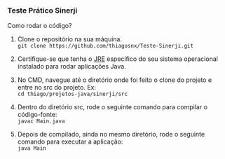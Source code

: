 ### Teste Prático Sinerji

Como rodar o código?

1. Clone o repositório na sua máquina. <br>
```git clone https://github.com/thiagosnx/Teste-Sinerji.git```
 
2. Certifique-se que tenha o <a href="https://www.java.com/pt-BR/download/manual.jsp">JRE</a> específico do seu sistema operacional instalado para rodar aplicações Java.

3. No CMD, navegue até o diretório onde foi feito o clone do projeto e entre no src do projeto. Ex: <br>
```cd thiago/projetos-java/sinerji/src```
4. Dentro do diretório src, rode o seguinte comando para compilar o código-fonte: <br>
```javac Main.java```
5. Depois de compilado, ainda no mesmo diretório, rode o seguinte comando para executar a aplicação: <br>
```java Main```
